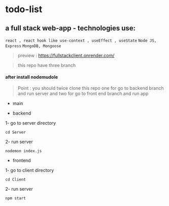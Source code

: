 # todo-list
## a full stack web-app - technologies use:
``` react , react hook like use-context , useEffect , useState ```
``` Node JS, Express ```
``` MongoDB, Mongoose ```

> preview : https://fullstackclient.onrender.com/

> this repo have three branch
#### after install nodemudole

> Point : you should twice clone this repo one for go to backend branch and run server and two for go to front end branch and run app

- main

* backend

1- go to server directory
```
cd Server
```
2- run server
```
nodemon index.js
```

+ frontend

1- go to client directory
```
cd Client
```
2- run server
```
npm start
```
